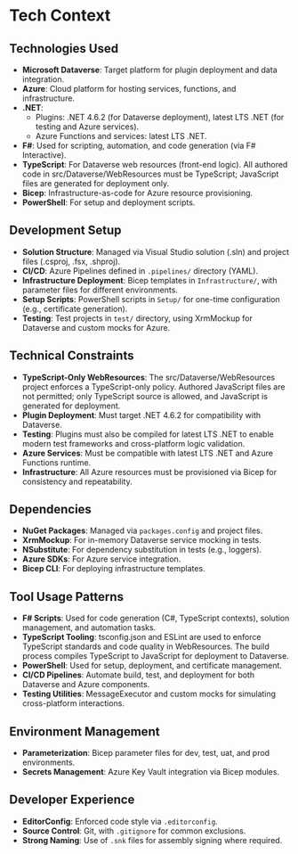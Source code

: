 # Tech Context

## Technologies Used
- **Microsoft Dataverse**: Target platform for plugin deployment and data integration.
- **Azure**: Cloud platform for hosting services, functions, and infrastructure.
- **.NET**: 
  - Plugins: .NET 4.6.2 (for Dataverse deployment), latest LTS .NET (for testing and Azure services).
  - Azure Functions and services: latest LTS .NET.
- **F#**: Used for scripting, automation, and code generation (via F# Interactive).
- **TypeScript**: For Dataverse web resources (front-end logic). All authored code in src/Dataverse/WebResources must be TypeScript; JavaScript files are generated for deployment only.
- **Bicep**: Infrastructure-as-code for Azure resource provisioning.
- **PowerShell**: For setup and deployment scripts.

## Development Setup
- **Solution Structure**: Managed via Visual Studio solution (.sln) and project files (.csproj, .fsx, .shproj).
- **CI/CD**: Azure Pipelines defined in `.pipelines/` directory (YAML).
- **Infrastructure Deployment**: Bicep templates in `Infrastructure/`, with parameter files for different environments.
- **Setup Scripts**: PowerShell scripts in `Setup/` for one-time configuration (e.g., certificate generation).
- **Testing**: Test projects in `test/` directory, using XrmMockup for Dataverse and custom mocks for Azure.

## Technical Constraints
- **TypeScript-Only WebResources**: The src/Dataverse/WebResources project enforces a TypeScript-only policy. Authored JavaScript files are not permitted; only TypeScript source is allowed, and JavaScript is generated for deployment.
- **Plugin Deployment**: Must target .NET 4.6.2 for compatibility with Dataverse.
- **Testing**: Plugins must also be compiled for latest LTS .NET to enable modern test frameworks and cross-platform logic validation.
- **Azure Services**: Must be compatible with latest LTS .NET and Azure Functions runtime.
- **Infrastructure**: All Azure resources must be provisioned via Bicep for consistency and repeatability.

## Dependencies
- **NuGet Packages**: Managed via `packages.config` and project files.
- **XrmMockup**: For in-memory Dataverse service mocking in tests.
- **NSubstitute**: For dependency substitution in tests (e.g., loggers).
- **Azure SDKs**: For Azure service integration.
- **Bicep CLI**: For deploying infrastructure templates.

## Tool Usage Patterns
- **F# Scripts**: Used for code generation (C#, TypeScript contexts), solution management, and automation tasks.
- **TypeScript Tooling**: tsconfig.json and ESLint are used to enforce TypeScript standards and code quality in WebResources. The build process compiles TypeScript to JavaScript for deployment to Dataverse.
- **PowerShell**: Used for setup, deployment, and certificate management.
- **CI/CD Pipelines**: Automate build, test, and deployment for both Dataverse and Azure components.
- **Testing Utilities**: MessageExecutor and custom mocks for simulating cross-platform interactions.

## Environment Management
- **Parameterization**: Bicep parameter files for dev, test, uat, and prod environments.
- **Secrets Management**: Azure Key Vault integration via Bicep modules.

## Developer Experience
- **EditorConfig**: Enforced code style via `.editorconfig`.
- **Source Control**: Git, with `.gitignore` for common exclusions.
- **Strong Naming**: Use of `.snk` files for assembly signing where required.
